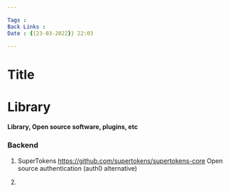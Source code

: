 ```yaml
---

Tags : 
Back Links :
Date : {{23-03-2022}} 22:03

---
```


# Title
# Library
#### Library, Open source software, plugins, etc

### Backend
1. SuperTokens
https://github.com/supertokens/supertokens-core
Open source authentication (auth0 alternative)

2. 